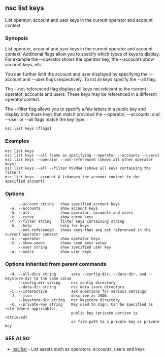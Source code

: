 ## nsc list keys

List operator, account and user keys in the current operator and account context

### Synopsis

List operator, account and user keys in the current operator and account context.
Additional flags allow you to specify which types of keys to display. For example
the --operator shows the operator key, the --accounts show account keys, etc.

You can further limit the account and user displayed by specifying the 
--account and --user flags respectively. To list all keys specify 
the --all flag.

The --not-referenced flag displays all keys not relevant to the current 
operator, accounts and users. These keys may be referenced in a different 
operator context.

The --filter flag allows you to specify a few letters in a public key
and display only those keys that match provided the --operator, 
--accounts, and --user or --all flags match the key type.


```
nsc list keys [flags]
```

### Examples

```
nsc list keys
nsc list keys --all (same as specifying --operator --accounts --users)
nsc list keys --operator --not-referenced (shows all other operator keys)
nsc list keys --all --filter VSVMGA (shows all keys containing the filter)
nsc list keys --account A (changes the account context to the specified account)

```

### Options

```
      --account string   show specified account keys
  -a, --accounts         show account keys
  -A, --all              show operator, accounts and users
  -x, --curve            show curve keys
  -f, --filter string    filter keys containing string
  -h, --help             help for keys
      --not-referenced   shows keys that are not referenced in the current operator context
  -o, --operator         show operator keys
  -S, --show-seeds       shows seed keys value
      --user string      show specified user key
  -u, --users            show user keys
```

### Options inherited from parent commands

```
  -H, --all-dirs string       sets --config-dir, --data-dir, and --keystore-dir to the same value
      --config-dir string     nsc config directory
      --data-dir string       nsc data store directory
  -i, --interactive           ask questions for various settings
  -J, --json                  describe as JSON
      --keystore-dir string   nsc keystore directory
  -K, --private-key string    Key used to sign. Can be specified as role (where applicable),
                              public key (private portion is retrieved)
                              or file path to a private key or private key 
```

### SEE ALSO

* [nsc list](nsc_list.md)	 - List assets such as operators, accounts, users and keys

